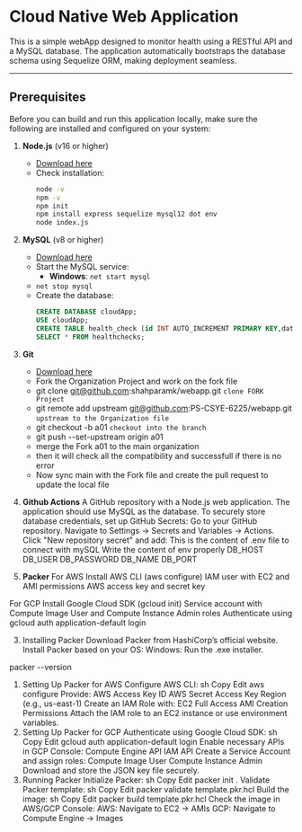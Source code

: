 # Cloud Native Web Application

This is a simple  webApp designed to monitor health using a RESTful API and a MySQL database. The application automatically bootstraps the database schema using Sequelize ORM, making deployment seamless.

---

## Prerequisites

Before you can build and run this application locally, make sure the following are installed and configured on your system:

1. **Node.js** (v16 or higher)
   - [Download here](https://nodejs.org/)
   - Check installation:
     ```bash
     node -v
     npm -v
     npm init 
     npm install express sequelize mysql12 dot env 
     node index.js 
     ```

2. **MySQL** (v8 or higher)
   - [Download here](https://dev.mysql.com/downloads/installer/)
   - Start the MySQL service:
     - **Windows**: `net start mysql`
   - `net stop mysql` 
   - Create the database:
     ```sql
     CREATE DATABASE cloudApp;
     USE cloudApp;
     CREATE TABLE health_check (id INT AUTO_INCREMENT PRIMARY KEY,datetime DATETIME NOT NULL DEFAULT CURRENT_TIMESTAMP);
     SELECT * FROM healthchecks;
     ```

3. **Git**
   - [Download here](https://git-scm.com/)
   - Fork the Organization Project and work on the fork file 
   - git clone git@github.com:shahparamk/webapp.git `clone FORK Project`
   - git remote add upstream git@github.com:PS-CSYE-6225/webapp.git `upstream to the Organization file`
   - git checkout -b a01 `checkout into the branch` 
   - git push --set-upstream origin a01
   - merge the Fork a01 to the main organization 
   - then it will check all the compatibility and successfull if there is no error 
   - Now sync main with the Fork file and create the pull request to update the local file
  
  4. **Github Actions**
   A GitHub repository with a Node.js web application.
   The application should use MySQL as the database.
   To securely store database credentials, set up GitHub Secrets:
   Go to your GitHub repository.
   Navigate to Settings → Secrets and Variables → Actions.
   Click "New repository secret" and add:
   This is the content of .env file to connect with mySQL
   Write the content of env properly
   DB_HOST
   DB_USER
   DB_PASSWORD
   DB_NAME
   DB_PORT

 5. **Packer**
   For AWS
  Install AWS CLI (aws configure)
  IAM user with EC2 and AMI permissions
  AWS access key and secret key

For GCP
  Install Google Cloud SDK (gcloud init)
  Service account with Compute Image User and Compute Instance Admin roles
  Authenticate using gcloud auth application-default login

3. Installing Packer
Download Packer from HashiCorp’s official website.
Install Packer based on your OS:
Windows: Run the .exe installer.

packer --version
1. Setting Up Packer for AWS
Configure AWS CLI:
sh
Copy
Edit
aws configure
Provide:
AWS Access Key ID
AWS Secret Access Key
Region (e.g., us-east-1)
Create an IAM Role with:
EC2 Full Access
AMI Creation Permissions
Attach the IAM role to an EC2 instance or use environment variables.
5. Setting Up Packer for GCP
Authenticate using Google Cloud SDK:
sh
Copy
Edit
gcloud auth application-default login
Enable necessary APIs in GCP Console:
Compute Engine API
IAM API
Create a Service Account and assign roles:
Compute Image User
Compute Instance Admin
Download and store the JSON key file securely.
6. Running Packer
Initialize Packer:
sh
Copy
Edit
packer init .
Validate Packer template:
sh
Copy
Edit
packer validate template.pkr.hcl
Build the image:
sh
Copy
Edit
packer build template.pkr.hcl
Check the image in AWS/GCP Console:
AWS: Navigate to EC2 → AMIs
GCP: Navigate to Compute Engine → Images
   


